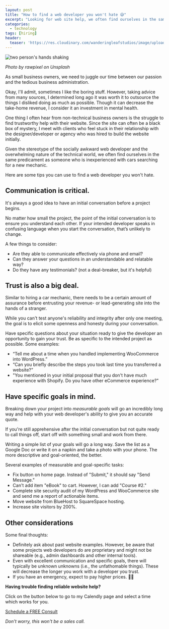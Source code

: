 ```yaml
---
layout: post
title: "How to find a web developer you won't hate 😅"
excerpt: "Looking for web site help, we often find ourselves in the same predicament as someone who is inexperienced with cars searching for a new mechanic. Here are some tips you can use to find a web developer you won't hate."
categories:
  - technology
tags: [hiring]
header:
  teaser: 'https://res.cloudinary.com/wanderingleafstudios/image/upload/b_auto,c_pad,g_center,h_630,w_1200/v1537890988/chrisjmears.com/blog/rawpixel-699806-unsplash.jpg'
---
```


![two person's hands shaking](https://res.cloudinary.com/wanderingleafstudios/image/upload/v1543340510/chrisjmears.com/blog/rawpixel-699806-unsplash.jpg)

<div class="text-right text-grey text-sm mb-6">
  <em>Photo by rawpixel on Unsplash</em>
</div>

As small business owners, we need to juggle our time between our passion and the tedious business administration.

Okay, I'll admit, sometimes I like the boring stuff. However, taking advice from many sources, I determined long ago it was worth it to outsource the things I disliked doing as much as possible. Though it can decrease the take-home revenue, I consider it an investment in mental health.

One thing I often hear from non-technical business owners is the struggle to find trustworthy help with their website. Since the site can often be a black box of mystery, I meet with clients who feel stuck in their relationship with the designer/developer or agency who was hired to build the website initially.

Given the stereotype of the socially awkward web developer and the overwhelming nature of the technical world, we often find ourselves in the same predicament as someone who is inexperienced with cars searching for a new mechanic.

Here are some tips you can use to find a web developer you won't hate.

## Communication is critical.
It's always a good idea to have an initial conversation before a project begins.

No matter how small the project, the point of the initial conversation is to ensure you understand each other. If your intended developer speaks in confusing language when you start the conversation, that’s unlikely to change.

A few things to consider:

* Are they able to communicate effectively via phone and email?
* Can they answer your questions in an understandable and relatable way?
* Do they have any testimonials? (not a deal-breaker, but it's helpful)

## Trust is also a big deal.
Similar to hiring a car mechanic, there needs to be a certain amount of assurance before entrusting your revenue- or lead-generating site into the hands of a stranger.

While you can't test anyone's reliability and integrity after only one meeting, the goal is to elicit some openness and honesty during your conversation.

Have specific questions about your situation ready to give the developer an opportunity to gain your trust.  Be as specific to the intended project as possible. Some examples:

* “Tell me about a time when you handled implementing WooCommerce into WordPress.”
* “Can you briefly describe the steps you took last time you transferred a website?”
* "You mentioned in your initial proposal that you don't have much experience with Shopify. Do you have other eCommerce experience?"

## Have specific goals in mind.
Breaking down your project into *measurable goals* will go an incredibly long way and help with your web developer's ability to give you an accurate quote.

If you're still apprehensive after the initial conversation but not quite ready to call things off, start off with something small and work from there.

Writing a simple list of your goals will go a long way. Save the list as a Google Doc or write it on a napkin and take a photo with your phone. The more descriptive and goal-oriented, the better.

Several examples of measurable and goal-specific tasks:

* Fix button on home page. Instead of "Submit," it should say "Send Message."
* Can't add item "eBook" to cart. However, I can add "Course #2."
* Complete site security audit of my WordPress and WooCommerce site and send me a report of actionable items.
* Move website from BlueHost to SquareSpace hosting.
* Increase site visitors by 200%.

## Other considerations
Some final thoughts:

* Definitely ask about past website examples. However, be aware that some projects web developers do are proprietary and might not be shareable (e.g., admin dashboards and other internal tools).
* Even with excellent communication and specific goals, there will typically be unknown unknowns (i.e., the unfathomable things). These will decrease the longer you work with a developer you trust.
* If you have an emergency, expect to pay higher prices. 🤷‍♂️

<div class="text-center mt-10 border bg-grey-lightest p-6">
  <p>
    <strong class="text-2xl">Having trouble finding reliable website help?</strong>
  </p>
  <p>
    Click on the button below to go to my Calendly page and select a time which works for you.
  </p>
  <p>
    <a href="https://calendly.com/chrisjmears/website-woes-intro" class="js-event-track bg-green-dark border-2 border-white hover:bg-green font-semibold py-3 px-5 rounded shadow-md hover:shadow-none text-2xl inline-block no-underline">
      <span class="text-white">Schedule a FREE Consult</span>
    </a>
  </p>
  <p>
    <em class="text-base">Don't worry, this won't be a sales call.</em>
  </p>
</div>
